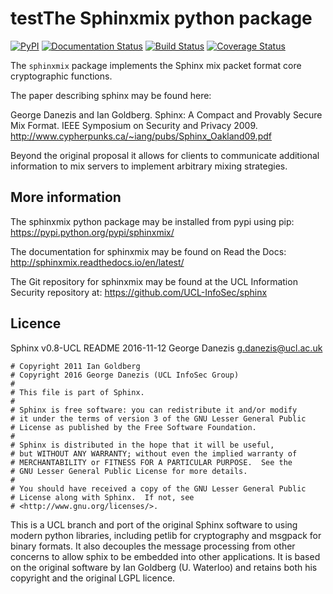 testThe Sphinxmix python package
============================
[![PyPI](https://img.shields.io/pypi/v/sphinxmix.svg)]()
[![Documentation Status](https://readthedocs.org/projects/sphinxmix/badge/?version=latest)](http://sphinxmix.readthedocs.io/en/latest/?badge=latest)
[![Build Status](https://travis-ci.org/UCL-InfoSec/sphinx.svg?branch=master)](https://travis-ci.org/UCL-InfoSec/sphinx)
[![Coverage Status](https://coveralls.io/repos/github/UCL-InfoSec/sphinx/badge.svg?branch=master)](https://coveralls.io/github/UCL-InfoSec/sphinx?branch=master)

The ``sphinxmix`` package implements the Sphinx mix packet format core cryptographic functions.

The paper describing sphinx may be found here:

George Danezis and Ian Goldberg. Sphinx: A Compact and Provably Secure Mix Format. IEEE Symposium on Security and Privacy 2009. 
http://www.cypherpunks.ca/~iang/pubs/Sphinx_Oakland09.pdf

Beyond the original proposal it allows for clients to communicate additional information to mix servers to implement arbitrary mixing strategies.

More information
----------------

The sphinxmix python package may be installed from pypi using pip: https://pypi.python.org/pypi/sphinxmix/

The documentation for sphinxmix may be found on Read the Docs: http://sphinxmix.readthedocs.io/en/latest/

The Git repository for sphinxmix may be found at the UCL Information Security repository at: https://github.com/UCL-InfoSec/sphinx


Licence
-------

Sphinx v0.8-UCL README
2016-11-12
George Danezis <g.danezis@ucl.ac.uk>

```
# Copyright 2011 Ian Goldberg
# Copyright 2016 George Danezis (UCL InfoSec Group)
#
# This file is part of Sphinx.
# 
# Sphinx is free software: you can redistribute it and/or modify
# it under the terms of version 3 of the GNU Lesser General Public
# License as published by the Free Software Foundation.
# 
# Sphinx is distributed in the hope that it will be useful,
# but WITHOUT ANY WARRANTY; without even the implied warranty of
# MERCHANTABILITY or FITNESS FOR A PARTICULAR PURPOSE.  See the
# GNU Lesser General Public License for more details.
# 
# You should have received a copy of the GNU Lesser General Public
# License along with Sphinx.  If not, see
# <http://www.gnu.org/licenses/>.
```

This is a UCL branch and port of the original Sphinx software to using modern python libraries, including petlib for cryptography and msgpack for binary formats. It also decouples the message processing from other concerns to allow sphix to be embedded into other applications. It is based on the original software by Ian Goldberg (U. Waterloo) and retains both his copyright and the original LGPL licence.
